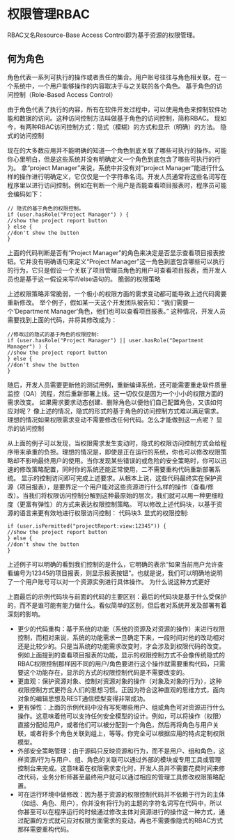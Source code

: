 # 权限管理RBAC
RBAC又名Resource-Base Access Control即为基于资源的权限管理。

## 何为角色
角色代表一系列可执行的操作或者责任的集合。用户账号往往与角色相关联。在一个系统中，一个用户能够操作的内容取决于与之关联的各个角色。
基于角色的访问控制（Role-Based Access Control）

由于角色代表了执行的内容，所有在软件开发过程中，可以使用角色来控制软件功能和数据的访问。这种访问控制方法叫做基于角色的访问控制，简称RBAC。
现如今，有两种RBAC访问控制方式：隐式（模糊）的方式和显示（明确）的方法。
隐式的访问控制

现在的大多数应用并不能明确的知道一个角色到底关联了哪些可执行的操作。可能你心里明白，但是这些系统并没有明确定义一个角色到底包含了哪些可执行的行为。 拿“project Manager”来说，系统中并没有对“project Manager”能进行什么样的操作进行明确定义，它仅仅是一个字符串名词。开发人员通常将这些名词写在程序里以进行访问控制。例如在判断一个用户是否能查看项目报表时，程序员可能会编码如下：
```
// 隐式的基于角色的权限控制。
if (user.hasRole("Project Manager") ) {
//show the project report button
} else {
//don't show the button
}
```
上面的代码判断是否有“Project Manager”的角色来决定是否显示查看项目报表按钮。它并没有明确语句来定义“Project Manager”这一角色到底包含哪些可以执行的行为，它只是假设一个关联了项目管理员角色的用户可查看项目报表，而开发人员也是基于这一假设来写if/else语句的。
脆弱的权限策略

上述权限策略非常脆弱，一个极小的权限方面的需求变动都可能导致上述代码需要重新修改。 举个例子，假如某一天这个开发团队被告知：“我们需要一个‘Department Manager’角色，他们也可以查看项目报表。”
这种情况，开发人员需要找到上面的代码，并将其修改成为：
```
//修改过的隐式的基于角色的权限控制:
if (user.hasRole("Project Manager") || user.hasRole("Department Manager") ) {
//show the project report button
} else {
//don't show the button
}
```
随后，开发人员需要更新他的测试用例，重新编译系统，还可能需要重走软件质量监控（QA）流程，然后重新部署上线。这一切仅仅是因为一个小小的权限方面的需求改变。 如果需求要求动态创建、删除角色以便他们自己配置角色，又该如何应对呢？
像上述的情况，隐式的形式的基于角色的访问控制方式难以满足需求。理想的情况如果权限需求变动不需要修改任何代码。怎么才能做到这一点呢？
显示的访问控制

从上面的例子可以发现，当权限需求发生变动时，隐式的权限访问控制方式会给程序带来承重的负担。理想的情况是，即使是正在运行的系统，你也可以修改权限策略却不影响最终用户的使用。当你发现某些错误的或危险的安全策略时，你可以迅速的修改策略配置，同时你的系统还能正常使用，二不需要重构代码重新部署系统。
显示的控制访问即可完成上述要求。从根本上说，这些代码最终实在保护资源（项目报表），是要界定一个用户能对这些资源进行什么样的操作（查看/修改）。当我们将权限访问控制分解到这种最原始的层次，我们就可以用一种更细粒度（更富有弹性）的方式来表达权限控制策略。 可以修改上述代码块，以基于资源的语言来更有效地进行权限访问控制： 代码块3. 显式的权限控制:
```
if (user.isPermitted("projectReport:view:12345")) {
//show the project report button
} else {
//don't show the button
}
```
上述例子可以明确的看到我们控制的是什么，它明确的表示“如果当前用户允许查看编号为12345的项目报表，则显示报表按钮”。也就是说，我们可以明确地说明了一个用户账号可以对一个资源实例进行具体操作。
为什么说这种方式更好

上面最后的示例代码块与前面的代码的主要区别：最后的代码块是基于什么受保护的，而不是谁可能有能力做什么。看似简单的区别，但后者对系统开发及部署有着深刻的影响。

 + 更少的代码重构：基于系统的功能（系统的资源及对资源的操作）来进行权限控制，而相对来说，系统的功能需求一旦确定下来，一段时间对他的改动相对还是比较少的。只是当系统的功能需求改变时，才会涉及到权限代码的改变。例如上面提到的查看项目报表的功能，显示的权限控制方式不会像传统隐式的RBAC权限控制那样因不同的用户/角色要进行这个操作就需要重构代码，只需要这个功能存在，显示的方式的权限控制代码是不需要改变的。
 + 更直观：保护资源对象、控制对资源对象的操作（对象及对象的行为），这种权限控制方式更符合人们的思想习惯。正因为符合这种直观的思维方式，面向对象的编辑思想及REST通信模型变得非常成功。
 + 更有弹性：上面的示例代码中没有写死哪些用户、组或角色可对资源进行什么操作。这意味着他可以支持任何安全模型的设计。例如，可以将操作（权限）直接分配给用户，或者他们可以被分配到一个角色，然后再将角色与用户关联，或者将多个角色关联到组上，等等。你完全可以根据应用的特点定制权限模型。
 + 外部安全策略管理：由于源码只反映资源和行为，而不是用户、组和角色，这样资源/行为与用户、组、角色的关联可以通过外部的模块或专用工具或管理控制台来完成。这意味着在权限需求变化时，开发人员并不需要花费时间来修改代码，业务分析师甚至最终用户就可以通过相应的管理工具修改权限策略配置。
 + 可在运行环境中做修改：因为基于资源的权限控制代码并不依赖于行为的主体（如组、角色、用户），你并没有将行为的主题的字符名词写在代码中，所以你甚至可以在程序运行的时候通过修改主体对资源进行的操作这一种方式，通过配置的方式就可应对权限方面需求的变动，再也不需要像隐式的RBAC方式那样需要重构代码。